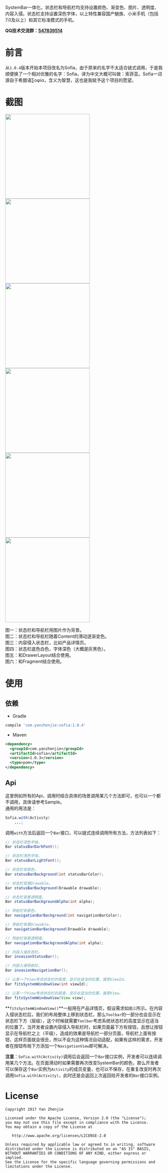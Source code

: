 ﻿SystemBar一体化，状态栏和导航栏均支持设置颜色、渐变色、图片、透明度、内容入侵。状态栏支持设置深色字体，以上特性兼容国产魅族、小米手机（包括7.0及以上）和其它标准模式的手机。

**QQ技术交流群：[547839514](https://jq.qq.com/?_wv=1027&k=4Ev0ksp)**

# 前言
从`1.0.4`版本开始本项目改名为Sofia，由于原来的名字不太适合链式调用，于是我顺便换了一个相对优雅的名字：Sofia，译为中文大概可叫做：索菲亚。Sofia一词源自于希腊语∑οφία，含义为智慧，这也是我赋予这个项目的愿望。

# 截图
<image src="./image/1.gif" width="270">  <image src="./image/2.gif"  width="270">  <image src="./image/3.gif"  width="270">  
<image src="./image/4.gif" width="270">  <image src="./image/5.gif"  width="270">  <image src="./image/6.gif"  width="270">  

图一：状态栏和导航栏用图片作为背景。  
图二：状态栏和导航栏随着Content的滑动逐渐变色。  
图三：内容侵入状态栏，比如产品详情页。  
图四：状态栏底色白色，字体深色（大概是灰黑色）。  
图五：和DrawerLayout结合使用。  
图六：和Fragment结合使用。  

# 使用
## 依赖
* Gradle
```groovy
compile 'com.yanzhenjie:sofia:1.0.4'
```

* Maven
```xml
<dependency>
  <groupId>com.yanzhenjie</groupId>
  <artifactId>sofia</artifactId>
  <version>1.0.3</version>
  <type>pom</type>
</dependency>
```

## Api
这里例如所有的Api，调用时结合具体的场景调用某几个方法即可，也可以一个都不调用，具体请参考Sample。  
通用的用法是：
```java
Sofia.with(Activity)
    ...;
```

调用`with`方法后返回一个`Bar`接口，可以链式连续调用所有方法，方法列表如下：
```java
// 状态栏深色字体。
Bar statusBarDarkFont();

// 状态栏浅色字体。
Bar statusBarLightFont();

// 状态栏背景色。
Bar statusBarBackground(int statusBarColor);

// 状态栏背景Drawable。
Bar statusBarBackground(Drawable drawable);

// 状态栏背景透明度。
Bar statusBarBackgroundAlpha(int alpha);

// 导航栏背景色。
Bar navigationBarBackground(int navigationBarColor);

// 导航栏背景Drawable。
Bar navigationBarBackground(Drawable drawable);

// 导航栏背景透明度。
Bar navigationBarBackgroundAlpha(int alpha);

// 内容入侵状态栏。
Bar invasionStatusBar();

// 内容入侵导航栏。
Bar invasionNavigationBar();

// 让某一个View考虑状态栏的高度，显示在适当的位置，接受ViewId。
Bar fitsSystemWindowView(int viewId);

// 让某一个View考虑状态栏的高度，显示在适当的位置，接受View。
Bar fitsSystemWindowView(View view);
```

**`fitsSystemWindowView()`**一般用在产品详情页，假设需求如`图三`所示。在内容入侵状态栏后，我们的布局整体上移到状态栏，那么`Toolbar`的一部分也会显示在状态栏下方（层级），这个时候就需要`Toolbar`考虑系统状态栏的高度显示在适当的位置了。当开发者设置内容侵入导航栏时，如果页面最下方有按钮，且想让按钮显示在导航栏之上（平级），造成的效果是导航栏一部分页面，导航栏上面有按钮，这样页面就会很丑，所以不会为这种情况自动适配，如果有这样的需求，开发者在按钮布局下方添加一个`NavigationView`即可解决。

**注意**：`Sofia.with(Activity)`调用后会返回一个`Bar`接口实例，开发者可以连续调用某几个方法。在页面滑动时如果需要再次改变SystemBar的颜色，那么开发者可以保存这个`Bar`实例为`Activity`的成员变量，也可以不保存，在重复改变时再次调用`Sofia.with(Activity)`，此时还是会返回上次返回给开发者的`Bar`接口实例。

# License
```text
Copyright 2017 Yan Zhenjie

Licensed under the Apache License, Version 2.0 (the "License");
you may not use this file except in compliance with the License.
You may obtain a copy of the License at

   http://www.apache.org/licenses/LICENSE-2.0

Unless required by applicable law or agreed to in writing, software
distributed under the License is distributed on an "AS IS" BASIS,
WITHOUT WARRANTIES OR CONDITIONS OF ANY KIND, either express or implied.
See the License for the specific language governing permissions and
limitations under the License.
```